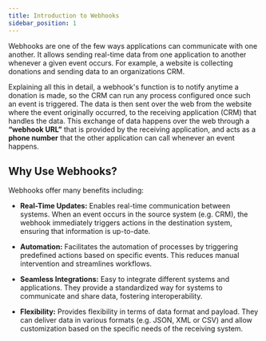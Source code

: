 ```yaml
---
title: Introduction to Webhooks
sidebar_position: 1
---
```


Webhooks are one of the few ways applications can communicate with one another. It allows sending real-time data from one application to another whenever a given event occurs. For example, a website is collecting donations and sending data to an organizations CRM.

Explaining all this in detail, a webhook's function is to notify anytime a donation is made, so the CRM can run any process configured once such an event is triggered. The data is then sent over the web from the website where the event originally occurred, to the receiving application (CRM) that handles the data. This exchange of data happens over the web through a **“webhook URL”** that is provided by the receiving application, and acts as a **phone number** that the other application can call whenever an event happens.

## Why Use Webhooks?

Webhooks offer many benefits including:

- **Real-Time Updates:** Enables real-time communication between systems. When an event occurs in the source system (e.g. CRM), the webhook immediately triggers actions in the destination system, ensuring that information is up-to-date.

- **Automation:** Facilitates the automation of processes by triggering predefined actions based on specific events. This reduces manual intervention and streamlines workflows.

- **Seamless Integrations:** Easy to integrate different systems and applications. They provide a standardized way for systems to communicate and share data, fostering interoperability. 

- **Flexibility:** Provides flexibility in terms of data format and payload. They can deliver data in various formats (e.g. JSON, XML or CSV) and allow customization based on the specific needs of the receiving system.